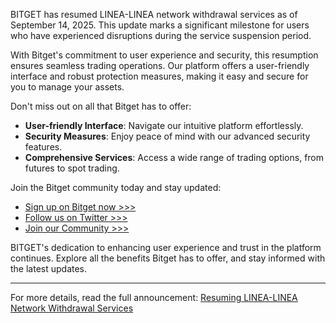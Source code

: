BITGET has resumed LINEA-LINEA network withdrawal services as of September 14, 2025. This update marks a significant milestone for users who have experienced disruptions during the service suspension period.

With Bitget's commitment to user experience and security, this resumption ensures seamless trading operations. Our platform offers a user-friendly interface and robust protection measures, making it easy and secure for you to manage your assets.

Don't miss out on all that Bitget has to offer:
- **User-friendly Interface**: Navigate our intuitive platform effortlessly.
- **Security Measures**: Enjoy peace of mind with our advanced security features.
- **Comprehensive Services**: Access a wide range of trading options, from futures to spot trading.

Join the Bitget community today and stay updated:
- [Sign up on Bitget now >>>](https://www.bitget.com/en/register)
- [Follow us on Twitter >>>](https://twitter.com/bitgetglobal)
- [Join our Community >>>](https://t.me/BitgetENOfficial)

BITGET's dedication to enhancing user experience and trust in the platform continues. Explore all the benefits Bitget has to offer, and stay informed with the latest updates.

--- 

For more details, read the full announcement: [Resuming LINEA-LINEA Network Withdrawal Services](https://chain-base.xyz/bitget-resumes-linea-linea-network-withdrawal-services)